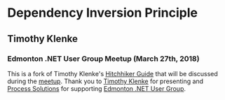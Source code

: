 # Dependency Inversion Principle
## Timothy Klenke
### Edmonton .NET User Group Meetup (March 27th, 2018)

This is a fork of Timothy Klenke's [Hitchhiker Guide](https://github.com/TimothyK/HitchhikerGuide) that will be discussed during the [meetup](https://www.meetup.com/Edmonton-NET-User-Group/events/248267986/).  Thank you to [Timothy Klenke](https://github.com/TimothyK) for presenting and [Process Solutions](http://www.pscl.com/) for supporting [Edmonton .NET User Group](http://edmug.net).
